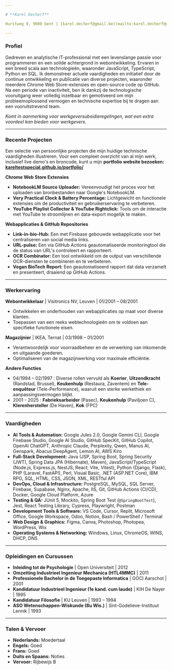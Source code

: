 ```yaml
---

# **Karel Decherf**

Hurstweg 9, 9000 Gent | [karel.decherf@gmail.be](mailto:karel.decherf@gmail.be) [linkedin.com/in/karel-decherf-8212a9221](https://www.linkedin.com/in/karel-decherf-8212a9221) | [github.com/KarelTestSpecial](https://github.com/KarelTestSpecial)

---
```


### **Profiel**

Gedreven en analytische IT-professional met een levenslange passie voor programmeren en een solide achtergrond in webontwikkeling. Ervaren in een breed scala aan technologieën, waaronder JavaScript, TypeScript, Python en SQL. Ik demonstreer actuele vaardigheden en initiatief door de continue ontwikkeling en publicatie van diverse projecten, waaronder meerdere Chrome Web Store-extensies en open-source code op GitHub. Na een periode van inactiviteit, ben ik dankzij de technologische vooruitgang weer volledig inzetbaar en gemotiveerd om mijn probleemoplossend vermogen en technische expertise bij te dragen aan een vooruitstrevend team.

*Komt in aanmerking voor werkgeversubsidieregelingen, wat een extra voordeel kan bieden voor werkgevers.*

---

### **Recente Projecten**

Een selectie van persoonlijke projecten die mijn huidige technische vaardigheden illustreren. Voor een compleet overzicht van al mijn werk, inclusief live demo's en broncode, kunt u mijn **portfolio website bezoeken: [kareltestspecial.github.io/portfolio/](https://kareltestspecial.github.io/portfolio/)**

**Chrome Web Store Extensies**

* **NotebookLM Source Uploader:** Vereenvoudigt het proces voor het uploaden van bronbestanden naar Google's NotebookLM.  
* **Very Practical Clock & Battery Percentage:** Lichtgewicht en functionele extensies om de productiviteit en gebruikerservaring te verbeteren.  
* **YouTube Playlist Collector & YouTube Rightclick:** Tools om de interactie met YouTube te stroomlijnen en data-export mogelijk te maken.

**Webapplicaties & GitHub Repositories**

* **Link-in-bio-Hub:** Een met Firebase gebouwde webapplicatie voor het centraliseren van social media links.  
* **URL-pulse:** Een via GitHub Actions geautomatiseerde monitoringtool die de status van URL's controleert en rapporteert.  
* **OCR Combinator:** Een tool ontwikkeld om de output van verschillende OCR-diensten te combineren en te verbeteren.  
* **Vegan BioTech Report:** Een geautomatiseerd rapport dat data verzamelt en presenteert, draaiend op GitHub Actions.

---

### **Werkervaring**

**Webontwikkelaar** | Visitronics NV, Leuven | 01/2001 – 08/2001

* Ontwikkelen en onderhouden van webapplicaties op maat voor diverse klanten.  
* Toepassen van een reeks webtechnologieën om te voldoen aan specifieke functionele eisen.

**Magazijnier** | IKEA, Ternat | 03/1998 – 01/2001

* Verantwoordelijk voor voorraadbeheer en de verwerking van inkomende en uitgaande goederen.  
* Optimaliseren van de magazijnwerking voor maximale efficiëntie.

**Andere Functies**

* 04/1994 – 02/1997 :  Diverse rollen vervuld als **Koerier**, **Uitzendkracht** (Randstad, Brussel), **Keukenhulp** (Restaura, Zaventem) en **Tele-enquêteur** (Tele-Performance), waaruit een sterke werkethiek en aanpassingsvermogen blijkt.  
* 2001 \- 2025 :  **Fabrieksarbeider** (Pasec), **Keukenhulp** (Paviljoen C), **Klerenhersteller** (De Haven), **Kok** (FPC)

---

### **Vaardigheden**

* **AI Tools & Automation:** Google Jules 2.0, Google Gemini CLI, Google Firebase Studio, Google AI Studio, GitHub SpecKit, GitHub Copilot, OpenAI ChatGPT, Anthropic Claude, Perplexity, Qwen, Manus AI, Genspark, Abacus DeepAgent, Lemon AI, AWS Kiro  
* **Full-Stack Development:** Java (JSP, Spring Boot, Spring Security (JWT), Spring Data JPA (Hibernate), Maven), JavaScript/TypeScript (Node.js, Express.js, NestJS; React; Vite, Vitest), Python (Django, Flask), PHP (Laravel, FastAPI), Perl, Visual Basic, .NET (ASP.NET Core), IBM RPG, SQL, HTML, CSS, JSON, XML, RESTful API  
* **DevOps, Cloud & Infrastructure:** PostgreSQL, MySQL, SQL Server, Firebase, Supabase, Nginx, Apache, IIS, Git, GitHub Actions (CI/CD), Docker, Google Cloud Platform, Azure  
* **Testing & QA:** JUnit 5, Mockito, Spring Boot Test (`@SpringBootTest`), Jest, React Testing Library, Cypress, Playwright, Postman  
* **Development Tools & Software:** VS Code, Cursor, Replit, Microsoft Office, Google Workspace, Odoo, Notion, Bash / PowerShell / Terminal  
* **Web Design & Graphics:** Figma, Canva, Photoshop, Photopea, WordPress, Wix  
* **Operating Systems & Networking:** Windows, Linux, ChromeOS, WINS, DHCP, DNS

---

### **Opleidingen en Cursussen**

* **Inleiding tot de Psychologie** | Open Universiteit | 2012  
* **Omzetting Industrieel Ingenieur Mechanica (HTL4MMC)** | 2011  
* **Professionele Bachelor in de Toegepaste Informatica** | GOCI Aarschot | 2001  
* **Kandidatuur Industrieel Ingenieur (1e kand. cum laude)** | KIH De Nayer | 1995  
* **Kandidatuur Filosofie** | KU Leuven | 1993 – 1994  
* **ASO Wetenschappen-Wiskunde (8u Wis.)** | Sint-Godelieve-Instituut Lennik | 1993

---

### **Talen & Vervoer**

* **Nederlands:** Moedertaal  
* **Engels:** Goed  
* **Frans:** Goed  
* **Duits en Spaans:** Noties  
* **Vervoer:** Rijbewijs B
